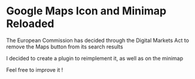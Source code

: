 # Google Maps Icon and Minimap Reloaded

The European Commission has decided through the Digital Markets Act to remove the Maps button from its search results

I decided to create a plugin to reimplement it, as well as on the minimap

Feel free to improve it !